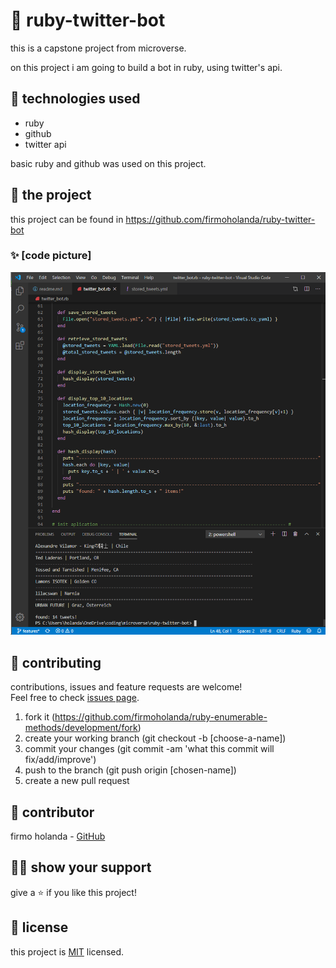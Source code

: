# 📃 ruby-twitter-bot

this is a capstone project from microverse.

on this project i am going to build a bot in ruby, using twitter's api.



## 📡 technologies used

- ruby
- github
- twitter api

basic ruby and github was used on this project.



## 🚀 the project

this project can be found in https://github.com/firmoholanda/ruby-twitter-bot

### ✨ [code picture]

<img alt="project image" src="https://github.com/firmoholanda/ruby-twitter-bot/blob/features/img/screen.png"/>



## 🤝 contributing

contributions, issues and feature requests are welcome!<br/>Feel free to check [issues page](https://github.com/firmoholanda/ruby-enumerable-methods/development/issues).

1. fork it (https://github.com/firmoholanda/ruby-enumerable-methods/development/fork)
2. create your working branch (git checkout -b [choose-a-name])
3. commit your changes (git commit -am 'what this commit will fix/add/improve')
4. push to the branch (git push origin [chosen-name])
5. create a new pull request



## 🤖 contributor

firmo holanda - [GitHub](https://github.com/firmoholanda)



## 🙋‍♂ show your support

give a ⭐️ if you like this project!



## 📝 license

this project is [MIT](https://github.com/firmoholanda/newsweek.com-clone/development/blob/development/license.txt) licensed.
 